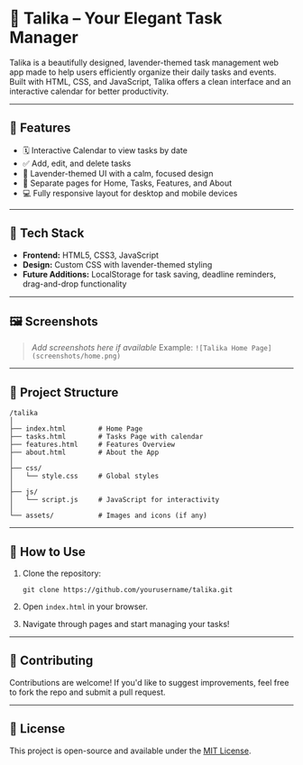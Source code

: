 # 🌸 Talika – Your Elegant Task Manager

Talika is a beautifully designed, lavender-themed task management web app made to help users efficiently organize their daily tasks and events. Built with HTML, CSS, and JavaScript, Talika offers a clean interface and an interactive calendar for better productivity.

---

## 🌟 Features

* 🗓️ Interactive Calendar to view tasks by date
* ✅ Add, edit, and delete tasks
* 🎨 Lavender-themed UI with a calm, focused design
* 📄 Separate pages for Home, Tasks, Features, and About
* 💻 Fully responsive layout for desktop and mobile devices

---

## 🚀 Tech Stack

* **Frontend:** HTML5, CSS3, JavaScript
* **Design:** Custom CSS with lavender-themed styling
* **Future Additions:** LocalStorage for task saving, deadline reminders, drag-and-drop functionality

---

## 🖼️ Screenshots

> *Add screenshots here if available*
> Example: `![Talika Home Page](screenshots/home.png)`

---

## 📁 Project Structure

```
/talika
│
├── index.html        # Home Page
├── tasks.html        # Tasks Page with calendar
├── features.html     # Features Overview
├── about.html        # About the App
│
├── css/
│   └── style.css     # Global styles
│
├── js/
│   └── script.js     # JavaScript for interactivity
│
└── assets/           # Images and icons (if any)
```

---

## 🎯 How to Use

1. Clone the repository:

   ```
   git clone https://github.com/yourusername/talika.git
   ```
2. Open `index.html` in your browser.
3. Navigate through pages and start managing your tasks!

---

## 🙌 Contributing

Contributions are welcome! If you'd like to suggest improvements, feel free to fork the repo and submit a pull request.

---

## 📃 License

This project is open-source and available under the [MIT License](LICENSE).
